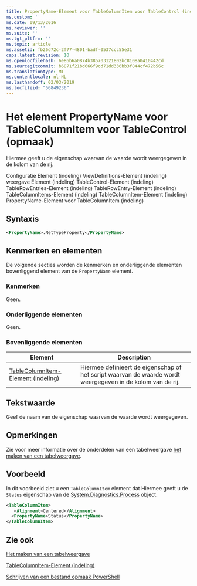 ```yaml
---
title: PropertyName-Element voor TableColumnItem voor TableControl (indeling) | Microsoft Docs
ms.custom: ''
ms.date: 09/13/2016
ms.reviewer: ''
ms.suite: ''
ms.tgt_pltfrm: ''
ms.topic: article
ms.assetid: fb26d72c-2f77-4801-badf-0537ccc55e31
caps.latest.revision: 10
ms.openlocfilehash: 6e86b6a0874b385703121802bc8108a0410442cd
ms.sourcegitcommit: b6871f21bd666f9cd71dd336bb3f844cf472b56c
ms.translationtype: MT
ms.contentlocale: nl-NL
ms.lasthandoff: 02/03/2019
ms.locfileid: "56849236"
---
```

# <a name="propertyname-element-for-tablecolumnitem-for-tablecontrol-format"></a>Het element PropertyName voor TableColumnItem voor TableControl (opmaak)

Hiermee geeft u de eigenschap waarvan de waarde wordt weergegeven in de kolom van de rij.

Configuratie Element (indeling) ViewDefinitions-Element (indeling) weergave Element (indeling) TableControl-Element (indeling) TableRowEntries-Element (indeling) TableRowEntry-Element (indeling) TableColumnItems-Element (indeling) TableColumnItem-Element (indeling) PropertyName-Element voor TableColumnItem (indeling)

## <a name="syntax"></a>Syntaxis

```xml
<PropertyName>.NetTypeProperty</PropertyName>
```

## <a name="attributes-and-elements"></a>Kenmerken en elementen

De volgende secties worden de kenmerken en onderliggende elementen bovenliggend element van de `PropertyName` element.

### <a name="attributes"></a>Kenmerken

Geen.

### <a name="child-elements"></a>Onderliggende elementen

Geen.

### <a name="parent-elements"></a>Bovenliggende elementen

|Element|Description|
|-------------|-----------------|
|[TableColumnItem-Element (indeling)](./tablecolumnitem-element-for-tablecolumnitems-for-tablecontrol-format.md)|Hiermee definieert de eigenschap of het script waarvan de waarde wordt weergegeven in de kolom van de rij.|

## <a name="text-value"></a>Tekstwaarde

Geef de naam van de eigenschap waarvan de waarde wordt weergegeven.

## <a name="remarks"></a>Opmerkingen

Zie voor meer informatie over de onderdelen van een tabelweergave [het maken van een tabelweergave](./creating-a-table-view.md).

## <a name="example"></a>Voorbeeld

In dit voorbeeld ziet u een `TableColumnItem` element dat Hiermee geeft u de `Status` eigenschap van de [System.Diagnostics.Process](/dotnet/api/System.Diagnostics.Process) object.

```xml
<TableColumnItem>
   <Alignment>Centered</Alignment>
  <PropertyName>Status</PropertyName>
</TableColumnItem>

```

## <a name="see-also"></a>Zie ook

[Het maken van een tabelweergave](./creating-a-table-view.md)

[TableColumnItem-Element (indeling)](./tablecolumnitem-element-for-tablecolumnitems-for-tablecontrol-format.md)

[Schrijven van een bestand opmaak PowerShell](./writing-a-powershell-formatting-file.md)
